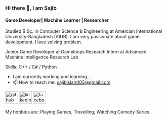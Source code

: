 ### Hi there 👋, I am Sajib
#### Game Developer| Machine Learner | Researcher

Studied B.Sc. in Computer Science & Engineering at Amercian International University-Bangladesh (AIUB). I am very passionate about game development. I love solving problem. 

Junior Game Developer at Gameloops
Research Intern at Advanced Machine Intelligence Research Lab

Skills: C++ / C# / Python
- I am currently working and learning...
- 📫 How to reach me: sajibislam105@gmail.com

[<img src='https://cdn.jsdelivr.net/npm/simple-icons@3.0.1/icons/github.svg' alt='github' height='40'>](https://github.com/sajibislam105)  [<img src='https://cdn.jsdelivr.net/npm/simple-icons@3.0.1/icons/linkedin.svg' alt='linkedin' height='40'>](https://www.linkedin.com/in/sajibislam337/)  [<img src='https://cdn.jsdelivr.net/npm/simple-icons@3.0.1/icons/facebook.svg' alt='facebook' height='40'>](https://www.facebook.com/sajibislam1193071/)

My hobbies are: Playing Games, Travelling, Watching Comedy Series.
